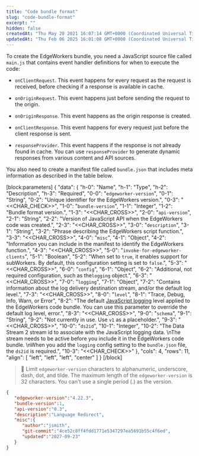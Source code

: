 ```yaml
---
title: "Code bundle format"
slug: "code-bundle-format"
excerpt: ""
hidden: false
createdAt: "Thu May 20 2021 16:07:14 GMT+0000 (Coordinated Universal Time)"
updatedAt: "Thu Feb 06 2025 16:01:08 GMT+0000 (Coordinated Universal Time)"
---
```

To create the EdgeWorkers bundle, you need a JavaScript source file called `main.js` that contains event handler definitions for when to execute the code:

- `onClientRequest`. This event happens for every request as the request is received, before checking if a response is available in cache.

- `onOriginRequest`. This event happens just before sending the request to the origin.

- `onOriginResponse`. This event happens as the origin response is created.

- `onClientResponse`. This event happens for every request just before the client response is sent.

- `responseProvider`. This event happens if the response is not already found in cache. You can use `responseProvider` to generate dynamic responses from various content and API sources.

You also need to create a manifest file called `bundle.json` that includes meta information as described in the table below.

[block:parameters]
{
  "data": {
    "h-0": "Name",
    "h-1": "Type",
    "h-2": "Description",
    "h-3": "Required",
    "0-0": "`edgeworker-version`",
    "0-1": "String",
    "0-2": "Unique identifier for the EdgeWorkers version.",
    "0-3": "<<CHAR_CHECK>>",
    "1-0": "`bundle-version`",
    "1-1": "Integer",
    "1-2": "Bundle format version.",
    "1-3": "<<CHAR_CROSS>>",
    "2-0": "`api-version`",
    "2-1": "String",
    "2-2": "Version of JavaScript API when the EdgeWorkers code was created.",
    "2-3": "<<CHAR_CROSS>>",
    "3-0": "`description`",
    "3-1": "String",
    "3-2": "Phrase describing the EdgeWorkers script function.",
    "3-3": "<<CHAR_CROSS>>",
    "4-0": "`misc`",
    "4-1": "Object",
    "4-2": "Information you can include in the manifest to identify the EdgeWorkers function.",
    "4-3": "<<CHAR_CROSS>>",
    "5-0": "`invoke-for-edgeworker-clients`",
    "5-1": "Boolean",
    "5-2": "When set to `true`, it enables support for subWorkers. By default, this configuration setting is set to `false`.",
    "5-3": "<<CHAR_CROSS>>",
    "6-0": "`config`",
    "6-1": "Object",
    "6-2": "Additional, not required configuration, such as the`logging` object.",
    "6-3": "<<CHAR_CROSS>>",
    "7-0": "`logging`",
    "7-1": "Object",
    "7-2": "Contains information about the log delivery destination stream, and/or the default log level.",
    "7-3": "<<CHAR_CROSS>>",
    "8-0": "`level`",
    "8-1": "Trace, Debug, Info, Warn, or Error",
    "8-2": "The default [JavaScript logging](doc:enable-javascript-logging) level applied to the EdgeWorkers code bundle. You can use this parameter to override the default log level, error.",
    "8-3": "<<CHAR_CROSS>>",
    "9-0": "`schema`",
    "9-1": "String",
    "9-2": "Not currently in use. Use `v1` as a placeholder.",
    "9-3": "<<CHAR_CROSS>>",
    "10-0": "`ds2id`",
    "10-1": "Integer",
    "10-2": "The Data Stream 2 stream id to associate with the JavaScript logging data.  \nThe stream needs to be active before you include it in the EdgeWorkers code bundle.  \nWhen you add the `logging` config setting to the `bundle.json` file, the `ds2id` is required.",
    "10-3": "<<CHAR_CHECK>>"
  },
  "cols": 4,
  "rows": 11,
  "align": [
    "left",
    "left",
    "left",
    "center"
  ]
}
[/block]


> 📘 Limit `edgeworker-version` characters to alphanumeric, underscore, dash, dot, and tilde. The maximum length of the `edgeworker-version` is 32 characters. You can't use a single period (.) as the version.

```json
{
   "edgeworker-version":"4.22.3",
   "bundle-version":1,
   "api-version":"0.3",
   "description":"Language Redirect",
   "misc":{
      "author":"jsmith",
      "git-commit":"4ce52c8ff4fdd1771e5347297ea5691b55c4f6ed",
      "updated":"2027-09-23"
   }
}
```
